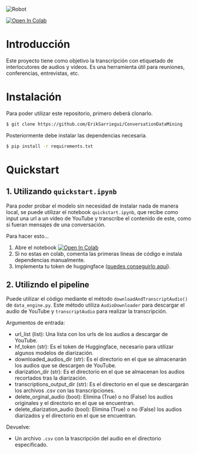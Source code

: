 ![Robot](https://github.com/ErikSarriegui/ConversationDataMining/blob/main/repo_assets/stable-diffusion-turbo.jpeg)

[![Open In Colab](https://colab.research.google.com/assets/colab-badge.svg)](https://colab.research.google.com/github/ErikSarriegui/ConversationDataMining/blob/main/quickstart.ipynb)

# **Introducción**
Este proyecto tiene como objetivo la transcripción con etiquetado de interlocutores de audios y vídeos. Es una herramienta útil para reuniones, conferencias, entrevistas, etc.

# **Instalación**
Para poder utilizar este repositorio, primero deberá clonarlo.
``` bash
$ git clone https://github.com/ErikSarriegui/ConversationDataMining
```

Posteriormente debe instalar las dependencias necesaria.
``` bash
$ pip install -r requirements.txt
```
# **Quickstart**
## **1. Utilizando `quickstart.ipynb`**
Para poder probar el modelo sin necesidad de instalar nada de manera local, se puede utilizar el notebook `quickstart.ipynb`, que recibe como input una url a un vídeo de YouTube y transcribe el contenido de este, como si fueran mensajes de una conversación.

Para hacer esto...
  1. Abre el notebook [![Open In Colab](https://colab.research.google.com/assets/colab-badge.svg)](https://colab.research.google.com/github/ErikSarriegui/ConversationDataMining/blob/main/quickstart.ipynb)
  2. Si no estas en colab, comenta las primeras líneas de código e instala dependencias manualmente.
  3. Implementa tu token de huggingface ([puedes conseguirlo aquí]([url](https://huggingface.co/settings/tokens))).

## **2. Utilizndo el pipeline**
Puede utilizar el código mediante el método `downloadAndTranscriptAudio()` de `data_engine.py`. Este método utiliza `AudioDownloader` para descargar el audio de YouTube y
`transcriptAudio` para realizar la transcripción.

Argumentos de entrada:
- url_list (list): Una lista con los urls de los audios a descargar de
YouTube.
- hf_token (str): Es el token de Huggingface, necesario para utilizar algunos
modelos de diarización.
- downloaded_audios_dir (str): Es el directorio en el que se almacenarán
los audios que se descargen de YouTube.
- diarization_dir (str): Es el directorio en el que se almacenan los audios
recortados tras la diarización.
- transcriptions_output_dir (str): Es el directorio en el que se descargarán los
archivos .csv con las transcripciones.
- delete_orginal_audio (bool): Elimina (True) o no (False) los audios originales y
el directorio en el que se encuentran.
- delete_diarization_audio (bool): Elimina (True) o no (False) los audios diarizados
y el directorio en el que se encuentran.

Devuelve:
- Un archivo `.csv` con la trascripción del audio en el directorio especificado.
